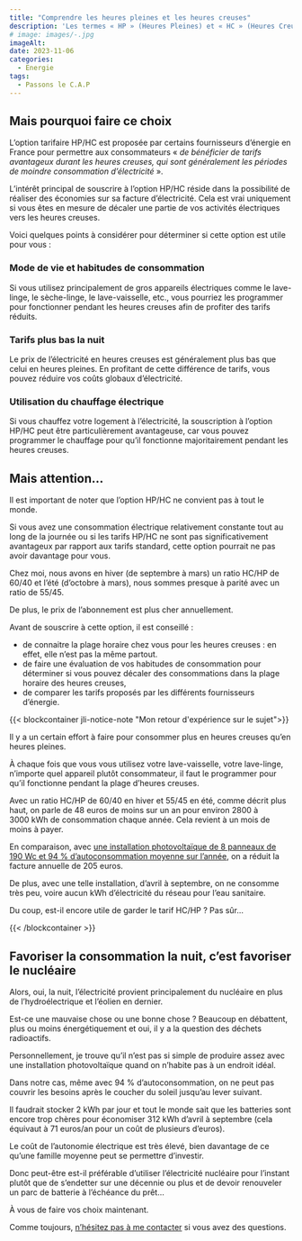 ```yaml
---
title: "Comprendre les heures pleines et les heures creuses"
description: 'Les termes « HP » (Heures Pleines) et « HC » (Heures Creuses) font référence à des plages horaires spécifiques pendant lesquelles les tarifs de l’électricité peuvent varier en fonction de la demande et de l’offre sur le réseau électrique.'
# image: images/-.jpg
imageAlt: 
date: 2023-11-06
categories:
  - Energie
tags:
  - Passons le C.A.P
---
```


## Mais pourquoi faire ce choix

L’option tarifaire HP/HC est proposée par certains fournisseurs d’énergie en France pour permettre aux consommateurs « *de bénéficier de tarifs avantageux durant les heures creuses, qui sont généralement les périodes de moindre consommation d’électricité* ».

L’intérêt principal de souscrire à l’option HP/HC réside dans la possibilité de réaliser des économies sur sa facture d’électricité. Cela est vrai uniquement si vous êtes en mesure de décaler une partie de vos activités électriques vers les heures creuses.

Voici quelques points à considérer pour déterminer si cette option est utile pour vous :

### Mode de vie et habitudes de consommation

Si vous utilisez principalement de gros appareils électriques comme le lave-linge, le sèche-linge, le lave-vaisselle, etc., vous pourriez les programmer pour fonctionner pendant les heures creuses afin de profiter des tarifs réduits.

### Tarifs plus bas la nuit

Le prix de l’électricité en heures creuses est généralement plus bas que celui en heures pleines. En profitant de cette différence de tarifs, vous pouvez réduire vos coûts globaux d’électricité.

### Utilisation du chauffage électrique

Si vous chauffez votre logement à l’électricité, la souscription à l’option HP/HC peut être particulièrement avantageuse, car vous pouvez programmer le chauffage pour qu’il fonctionne majoritairement pendant les heures creuses.

## Mais attention…

Il est important de noter que l’option HP/HC ne convient pas à tout le monde.

Si vous avez une consommation électrique relativement constante tout au long de la journée ou si les tarifs HP/HC ne sont pas significativement avantageux par rapport aux tarifs standard, cette option pourrait ne pas avoir davantage pour vous.

Chez moi, nous avons en hiver (de septembre à mars) un ratio HC/HP de 60/40 et l’été (d’octobre à mars), nous sommes presque à parité avec un ratio de 55/45.

De plus, le prix de l’abonnement est plus cher annuellement.

Avant de souscrire à cette option, il est conseillé :

- de connaitre la plage horaire chez vous pour les heures creuses : en effet, elle n’est pas la même partout.
- de faire une évaluation de vos habitudes de consommation pour déterminer si vous pouvez décaler des consommations dans la plage horaire des heures creuses,
- de comparer les tarifs proposés par les différents fournisseurs d’énergie.

{{< blockcontainer jli-notice-note "Mon retour d'expérience sur le sujet">}}

Il y a un certain effort à faire pour consommer plus en heures creuses qu’en heures pleines.

À chaque fois que vous vous utilisez votre lave-vaisselle, votre lave-linge, n’importe quel appareil plutôt consommateur, il faut le programmer pour qu’il fonctionne pendant la plage d’heures creuses.

Avec un ratio HC/HP de 60/40 en hiver et 55/45 en été, comme décrit plus haut, on parle de 48 euros de moins sur un an pour environ 2800 à 3000 kWh de consommation chaque année. Cela revient à un mois de moins à payer.

En comparaison, avec [une installation photovoltaïque de 8 panneaux de 190 Wc et 94 % d’autoconsommation moyenne sur l’année](../../../post/2023-03/retour-d-experience-sur-une-installation-pv-1an/index.md), on a réduit la facture annuelle de 205 euros.

De plus, avec une telle installation, d’avril à septembre, on ne consomme très peu, voire aucun kWh d’électricité du réseau pour l’eau sanitaire.

Du coup, est-il encore utile de garder le tarif HC/HP ? Pas sûr…

{{< /blockcontainer >}}

## Favoriser la consommation la nuit, c’est favoriser le nucléaire

Alors, oui, la nuit, l’électricité provient principalement du nucléaire en plus de l’hydroélectrique et l’éolien en dernier.

Est-ce une mauvaise chose ou une bonne chose ? Beaucoup en débattent, plus ou moins énergétiquement et oui, il y a la question des déchets radioactifs.

Personnellement, je trouve qu’il n’est pas si simple de produire assez avec une installation photovoltaïque quand on n’habite pas à un endroit idéal.

Dans notre cas, même avec 94 % d’autoconsommation, on ne peut pas couvrir les besoins après le coucher du soleil jusqu’au lever suivant.

Il faudrait stocker 2 kWh par jour et tout le monde sait que les batteries sont encore trop chères pour économiser 312 kWh d’avril à septembre (cela équivaut à 71 euros/an pour un coût de plusieurs d’euros).

Le coût de l’autonomie électrique est très élevé, bien davantage de ce qu’une famille moyenne peut se permettre d’investir.

Donc peut-être est-il préférable d’utiliser l’électricité nucléaire pour l’instant plutôt que de s’endetter sur une décennie ou plus et de devoir renouveler un parc de batterie à l’échéance du prêt…

À vous de faire vos choix maintenant.

Comme toujours, [n’hésitez pas à me contacter](../../../page/contactez-moi/index.md) si vous avez des questions.
